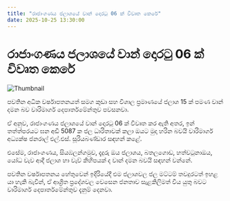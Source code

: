 ```yaml
---
title: "රාජාංගණය ජලාශයේ වාන් දොරටු 06 ක් විවෘත කෙරේ"
date: 2025-10-25 13:30:00
---
```


# රාජාංගණය ජලාශයේ වාන් දොරටු 06 ක් විවෘත කෙරේ

![Thumbnail](https://helakuru.sgp1.cdn.digitaloceanspaces.com/esana/images/lib/rajanganaya-archived.jpg)

‍පවතින අධික වර්ෂාපතනයත් සමග කුඩා සහ විශාල ප්‍රමාණයේ ජලාශ 15 ක් පමණ වාන් දමන බව වාරිමාර්ග දෙපාර්තමේන්තුව පවසනවා.

ඒ අනුව, රාජාංගණය ජලාශයේ වාන් දොරටු 06 ක් විවෘත කර ඇති අතර, ඉන් තත්ත්පරයට ඝන අඩි 5087 ක ජල ධාරිතාවක් කලා ඔයට මුදා හරින බවයි වාරිමාර්ග අධ්‍යක්ෂ ජනරාල් එල්.එස්. සූරියබණ්ඩාර සඳහන් කළේ.

එසේම, රාජාංගණය, සියඹලන්ගමුව, දැදුරු ඔය ජලාශය, බතලගොඩ, හත්වටුනාඔය, යෝධ වැව ආදී ජලාශ හා වැව් කිහිපයක් ද වාන් දමන බවයි සඳහන් වන්නේ.

පවතින වර්ෂාපතනය හේතුවෙන් ඉදිරියේදී එම ජලාශවල ජල මට්ටම් තවදුරටත් ඉහළ යා හැකි බැවින්, ඒ ආශ්‍රිත ප්‍රදේශවල වෙසෙන ජනතාව සැළකිලිමත් විය යුතු බවට වාරිමාර්ග දෙපාර්තමේන්තුව දැනුම් දෙනවා.

